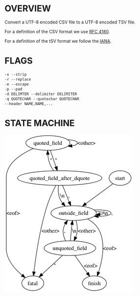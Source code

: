 # OVERVIEW

Convert a UTF-8 encoded CSV file to a UTF-8 encoded TSV file.

For a definition of the CSV format we use [RFC 4180](https://tools.ietf.org/html/rfc4180).

For a definition of the tSV format we follow the [IANA](https://www.iana.org/assignments/media-types/text/tab-separated-values).

# FLAGS

    -x --strip
    -r --replace
    -e --escape
    -p --pad
    -d DELIMTER --delimiter DELIMITER
    -q QUOTECHAR --quotechar QUOTECHAR
    --header NAME,NAME,...

# STATE MACHINE

<img src="state.png">
